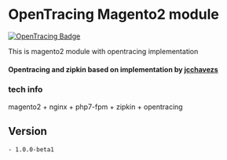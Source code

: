 # OpenTracing Magento2 module
[![OpenTracing Badge](https://img.shields.io/badge/OpenTracing-enabled-blue.svg)](http://opentracing.io)

This is magento2 module with opentracing implementation

#### Opentracing and zipkin based on implementation by [jcchavezs](https://github.com/opentracing/opentracing-php)

### tech info
magento2 + nginx + php7-fpm + zipkin + opentracing

## Version
    - 1.0.0-beta1
